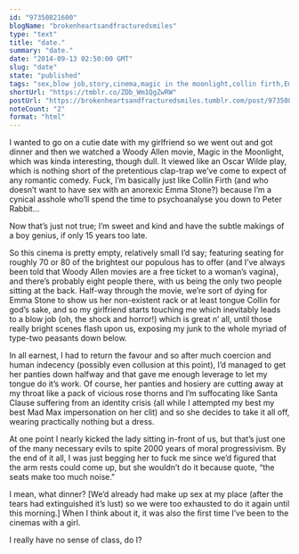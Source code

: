 ```yaml
---
id: "97350821600"
blogName: "brokenheartsandfracturedsmiles"
type: "text"
title: "date."
summary: "date."
date: "2014-09-13 02:50:00 GMT"
slug: "date"
state: "published"
tags: "sex,blow job,story,cinema,magic in the moonlight,collin firth,Emma stone,woody allen,inappropiate,date,girlfriend"
shortUrl: "https://tmblr.co/ZDb_Wm1QgZwRW"
postUrl: "https://brokenheartsandfracturedsmiles.tumblr.com/post/97350821600/date"
noteCount: "2"
format: "html"
---
```


I wanted to go on a cutie date with my girlfriend so we went out and got dinner and then we watched a Woody Allen movie, Magic in the Moonlight, which was kinda interesting, though dull. It viewed like an Oscar Wilde play, which is nothing short of the pretentious clap-trap we’ve come to expect of any romantic comedy. Fuck, I’m basically just like Collin Firth (and who doesn’t want to have sex with an anorexic Emma Stone?) because I’m a cynical asshole who’ll spend the time to psychoanalyse you down to Peter Rabbit… 

Now that’s just not true; I’m sweet and kind and have the subtle makings of a boy genius, if only 15 years too late. 

So this cinema is pretty empty, relatively small I’d say; featuring seating for roughly 70 or 80 of the brightest our populous has to offer (and I’ve always been told that Woody Allen movies are a free ticket to a woman’s vagina), and there’s probably eight people there, with us being the only two people sitting at the back. Half-way through the movie, we’re sort of dying for Emma Stone to show us her non-existent rack or at least tongue Collin for god’s sake, and so my girlfriend starts touching me which inevitably leads to a blow job (oh, the shock and horror!) which is great n’ all, until those really bright scenes flash upon us, exposing my junk to the whole myriad of type-two peasants down below. 

In all earnest, I had to return the favour and so after much coercion and human indecency (possibly even collusion at this point), I’d managed to get her panties down halfway and that gave me enough leverage to let my tongue do it’s work. Of course, her panties and hosiery are cutting away at my throat like a pack of vicious rose thorns and I’m suffocating like Santa Clause suffering from an identity crisis (all while I attempted my best my best Mad Max impersonation on her clit) and so she decides to take it all off, wearing practically nothing but a dress. 

At one point I nearly kicked the lady sitting in-front of us, but that’s just one of the many necessary evils to spite 2000 years of moral progressivism. By the end of it all, I was just begging her to fuck me since we’d figured that the arm rests could come up, but she wouldn’t do it because quote, “the seats make too much noise." 

I mean, what dinner? [We’d already had make up sex at my place (after the tears had extinguished it’s lust) so we were too exhausted to do it again until this morning.] When I think about it, it was also the first time I’ve been to the cinemas with a girl. 

I really have no sense of class, do I?